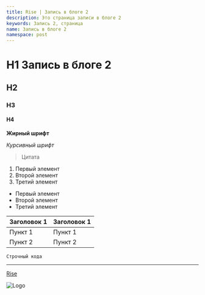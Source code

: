 ```yaml
---
title: Rise | Запись в блоге 2
description: Это страница записи в блоге 2
keywords: Запись 2, страница
name: Запись в блоге 2
namespace: post
---
```


# H1 Запись в блоге 2

## H2

### H3

#### H4

**Жирный шрифт**

_Курсивный шрифт_

> Цитата

1. Первый элемент
2. Второй элемент
3. Третий элемент

- Первый элемент
- Второй элемент
- Третий элемент

| Заголовок 1 | Заголовок 1 |
| ----------- | ----------- |
| Пункт 1     | Пункт 1     |
| Пункт 2     | Пункт 2     |

`Строчный кода`

---

[Rise](https://wotkad.ru/rise/)

![Logo](/assets/images/logo.svg)